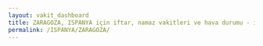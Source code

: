 ```yaml
---
layout: vakit_dashboard
title: ZARAGOZA, ISPANYA için iftar, namaz vakitleri ve hava durumu - ilçe/eyalet seç
permalink: /ISPANYA/ZARAGOZA/
---
```


<script type="text/javascript">
  var GLOBAL_COUNTRY = 'ISPANYA';
  var GLOBAL_CITY = 'ZARAGOZA';
  var GLOBAL_STATE = '';
  var lat = 72;
  var lon = 21;
</script>

